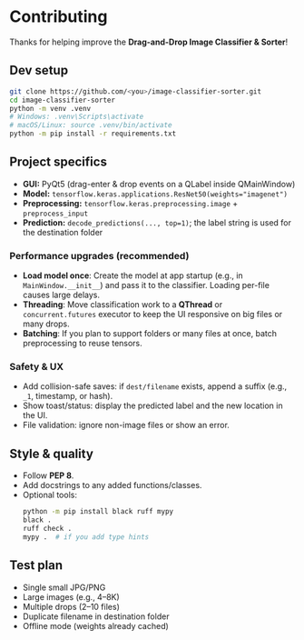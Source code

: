 # Contributing

Thanks for helping improve the **Drag-and-Drop Image Classifier & Sorter**!

## Dev setup

```bash
git clone https://github.com/<you>/image-classifier-sorter.git
cd image-classifier-sorter
python -m venv .venv
# Windows: .venv\Scripts\activate
# macOS/Linux: source .venv/bin/activate
python -m pip install -r requirements.txt
```

## Project specifics

- **GUI:** PyQt5 (drag-enter & drop events on a QLabel inside QMainWindow)
- **Model:** `tensorflow.keras.applications.ResNet50(weights="imagenet")`
- **Preprocessing:** `tensorflow.keras.preprocessing.image` + `preprocess_input`
- **Prediction:** `decode_predictions(..., top=1)`; the label string is used for the destination folder

### Performance upgrades (recommended)

- **Load model once**: Create the model at app startup (e.g., in `MainWindow.__init__`) and pass it to the classifier.
  Loading per-file causes large delays.
- **Threading**: Move classification work to a **QThread** or `concurrent.futures` executor to keep the UI responsive
  on big files or many drops.
- **Batching**: If you plan to support folders or many files at once, batch preprocessing to reuse tensors.

### Safety & UX

- Add collision-safe saves: if `dest/filename` exists, append a suffix (e.g., `_1`, timestamp, or hash).
- Show toast/status: display the predicted label and the new location in the UI.
- File validation: ignore non-image files or show an error.

## Style & quality

- Follow **PEP 8**.
- Add docstrings to any added functions/classes.
- Optional tools:
  ```bash
  python -m pip install black ruff mypy
  black .
  ruff check .
  mypy .  # if you add type hints
  ```

## Test plan

- Single small JPG/PNG
- Large images (e.g., 4–8K)
- Multiple drops (2–10 files)
- Duplicate filename in destination folder
- Offline mode (weights already cached)
